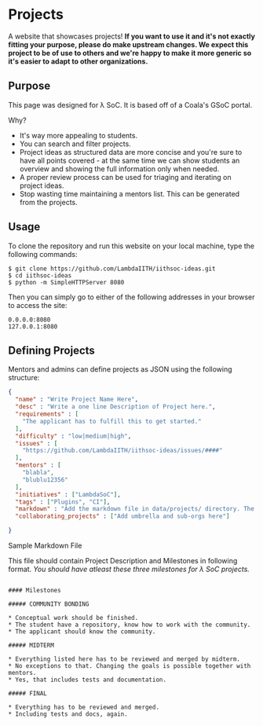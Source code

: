 # Projects

A website that showcases projects! **If you want to use it and it's not exactly
fitting your purpose, please do make upstream changes. We expect this project
to be of use to others and we're happy to make it more generic so it's easier
to adapt to other organizations.** 


## Purpose

This page was designed for &lambda; SoC. It is based off of a Coala's GSoC portal.

Why?

- It's way more appealing to students.
- You can search and filter projects.
- Project ideas as structured data are more concise and you're sure to have all
  points covered - at the same time we can show students an overview and showing
  the full information only when needed.
- A proper review process can be used for triaging and iterating on project
  ideas.
- Stop wasting time maintaining a mentors list. This can be generated from the
  projects.

## Usage

To clone the repository and run this website on your local machine, type the following commands:

    $ git clone https://github.com/LambdaIITH/iithsoc-ideas.git
    $ cd iithsoc-ideas
    $ python -m SimpleHTTPServer 8080


Then you can simply go to either of the following addresses in your browser to access the site:

    0.0.0.0:8080
    127.0.0.1:8080

## Defining Projects

Mentors and admins can define projects as JSON using the following structure:

```json
{
  "name" : "Write Project Name Here",
  "desc" : "Write a one line Description of Project here.",
  "requirements" : [
    "The applicant has to fulfill this to get started."
  ],
  "difficulty" : "low|medium|high",
  "issues" : [
    "https://github.com/LambdaIITH/iithsoc-ideas/issues/####"
  ],
  "mentors" : [
    "blabla",
    "blublu12356"
  ],
  "initiatives" : ["LambdaSoC"],
  "tags" : ["Plugins", "CI"],
  "markdown" : "Add the markdown file in data/projects/ directory. The name of that .md file should come here.",
  "collaborating_projects" : ["Add umbrella and sub-orgs here"]

}
```

Sample Markdown File

This file should contain Project Description and Milestones in following format.
_You should have atleast these three milestones for &lambda; SoC projects._

```

#### Milestones

##### COMMUNITY BONDING

* Conceptual work should be finished.
* The student have a repository, know how to work with the community.
* The applicant should know the community.

##### MIDTERM

* Everything listed here has to be reviewed and merged by midterm.
* No exceptions to that. Changing the goals is possible together with mentors.
* Yes, that includes tests and documentation.

##### FINAL

* Everything has to be reviewed and merged.
* Including tests and docs, again.

```
